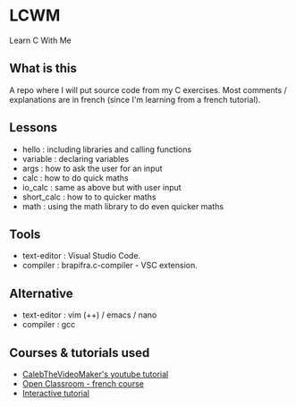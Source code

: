 # LCWM

Learn C With Me

## What is this

A repo where I will put source code from my C exercises.
Most comments / explanations are in french (since I'm learning from a french tutorial).

## Lessons

- hello : including libraries and calling functions
- variable : declaring variables
- args : how to ask the user for an input
- calc : how to do quick maths
- io_calc : same as above but with user input
- short_calc : how to to quicker maths
- math : using the math library to do even quicker maths

## Tools

- text-editor : Visual Studio Code.
- compiler : brapifra.c-compiler - VSC extension.

## Alternative

- text-editor : vim (++) / emacs / nano
- compiler : gcc

## Courses & tutorials used

- [CalebTheVideoMaker's youtube tutorial](https://www.youtube.com/playlist?list=PL_c9BZzLwBRKKqOc9TJz1pP0ASrxLMtp2)
- [Open Classroom - french course](https://openclassrooms.com/courses/apprenez-a-programmer-en-c-)
- [Interactive tutorial](http://www.learn-c.org/)
